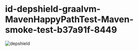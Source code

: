 # id-depshield-graalvm-MavenHappyPathTest-Maven-smoke-test-b37a91f-8449

![depshield](https://dev1.dev.depshield.sonatype.org/badges/depshield-testing/id-depshield-graalvm-MavenHappyPathTest-Maven-smoke-test-b37a91f-8449/depshield.svg)